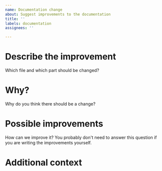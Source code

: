 ```yaml
---
name: Documentation change
about: Suggest improvements to the documentation
title: ''
labels: documentation
assignees: ''

---
```


# Describe the improvement
Which file and which part should be changed?

# Why?
Why do you think there should be a change?

# Possible improvements
How can we improve it? You probably don't need to answer this question if you are writing the improvements yourself.

# Additional context
